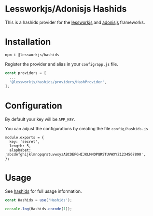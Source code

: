 # Lessworkjs/Adonisjs Hashids
This is a hashids provider for the [lessworkjs](https://lesswork.io/) and [adonisjs](https://adonisjs.com/) frameworks.

# Installation
```bash 
npm i @lessworkjs/hashids
```

Register the provider and alias in your `config/app.js` file.

```js
const providers = [
  ...
  '@lessworkjs/hashids/providers/HashProvider',
];

```

# Configuration
By default your key will be `APP_KEY`.

You can adjust the configurations by creating the file `config/hashids.js`
```
module.exports = {
  key: 'secret',
  length: 5,
  alaphabet: 'abcdefghijklmnopqrstuvwxyzABCDEFGHIJKLMNOPQRSTUVWXYZ1234567890',
};
```

# Usage
See [hashids](https://www.npmjs.com/package/hashids) for full usage information.

```js
const Hashids = use('Hashids');

console.log(Hashids.encode(1));
```